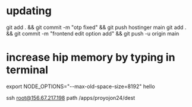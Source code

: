 # updating

git add . && git commit -m "otp fixed" && git push hostinger main
git add . && git commit -m "frontend edit option add" && git push -u origin main

# increase hip memory by typing in terminal
export NODE_OPTIONS="--max-old-space-size=8192"
hello

ssh root@156.67.217.198
path /apps/proyojon24/dest